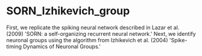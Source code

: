 # SORN_Izhikevich_group

First, we replicate the spiking neural network described in Lazar et al. (2009) 'SORN: a self-organizing recurrent neural network.' 
Next, we identify neuronal groups using the algorithm from Izhikevich et al. (2004) 'Spike-timing Dynamics of Neuronal Groups.'

